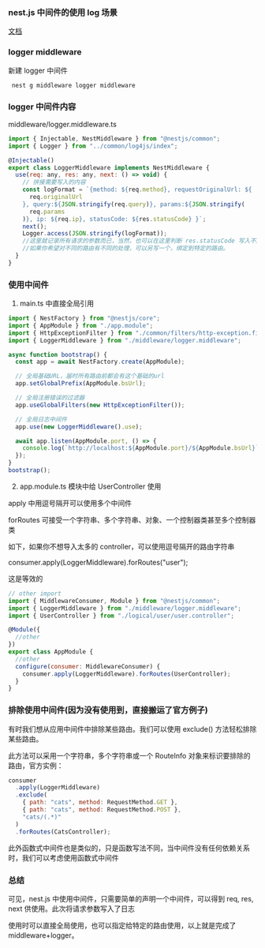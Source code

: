### nest.js 中间件的使用 log 场景

[文档](https://docs.nestjs.cn/8/middlewares)

### logger middleware

新建 logger 中间件

```shell
 nest g middleware logger middleware
```

### logger 中间件内容

middleware/logger.middleware.ts

```js
import { Injectable, NestMiddleware } from "@nestjs/common";
import { Logger } from "../common/log4js/index";

@Injectable()
export class LoggerMiddleware implements NestMiddleware {
  use(req: any, res: any, next: () => void) {
    // 拼接需要写入的内容
    const logFormat = `{method: ${req.method}, requestOriginalUrl: ${
      req.originalUrl
    }, query:${JSON.stringify(req.query)}, params:${JSON.stringify(
      req.params
    )}, ip: ${req.ip}, statusCode: ${res.statusCode} }`;
    next();
    Logger.access(JSON.stringify(logFormat));
    //这里就记录所有请求的参数而已，当然，也可以在这里判断 res.statusCode 写入不同类型的日志，看项目需要，只是展示可以这么做
    //如果你希望对不同的路由有不同的处理，可以另写一个，绑定到特定的路由。
  }
}
```

### 使用中间件

1. main.ts 中直接全局引用

```js
import { NestFactory } from "@nestjs/core";
import { AppModule } from "./app.module";
import { HttpExceptionFilter } from "./common/filters/http-exception.filter";
import { LoggerMiddleware } from "./middleware/logger.middleware";

async function bootstrap() {
  const app = await NestFactory.create(AppModule);

  // 全局基础URL，届时所有路由前都会有这个基础的url
  app.setGlobalPrefix(AppModule.bsUrl);

  // 全局注册错误的过滤器
  app.useGlobalFilters(new HttpExceptionFilter());

  // 全局日志中间件
  app.use(new LoggerMiddleware().use);

  await app.listen(AppModule.port, () => {
    console.log(`http://localhost:${AppModule.port}/${AppModule.bsUrl}`);
  });
}
bootstrap();
```

2. app.module.ts 模块中给 UserController 使用

apply 中用逗号隔开可以使用多个中间件

forRoutes 可接受一个字符串、多个字符串、对象、一个控制器类甚至多个控制器类

如下，如果你不想导入太多的 controller，可以使用逗号隔开的路由字符串

consumer.apply(LoggerMiddleware).forRoutes("user");

这是等效的

```js
// other import
import { MiddlewareConsumer, Module } from "@nestjs/common";
import { LoggerMiddleware } from "./middleware/logger.middleware";
import { UserController } from "./logical/user/user.controller";

@Module({
  //other
})
export class AppModule {
  //other
  configure(consumer: MiddlewareConsumer) {
    consumer.apply(LoggerMiddleware).forRoutes(UserController);
  }
}
```

### 排除使用中间件(因为没有使用到，直接搬运了官方例子)

有时我们想从应用中间件中排除某些路由。我们可以使用 exclude() 方法轻松排除某些路由。

此方法可以采用一个字符串，多个字符串或一个 RouteInfo 对象来标识要排除的路由，官方实例：

```js
consumer
  .apply(LoggerMiddleware)
  .exclude(
    { path: "cats", method: RequestMethod.GET },
    { path: "cats", method: RequestMethod.POST },
    "cats/(.*)"
  )
  .forRoutes(CatsController);
```

此外函数式中间件也是类似的，只是函数写法不同，当中间件没有任何依赖关系时，我们可以考虑使用函数式中间件

### 总结

可见，nest.js 中使用中间件，只需要简单的声明一个中间件，可以得到 req, res, next 供使用。此次将请求参数写入了日志

使用时可以直接全局使用，也可以指定给特定的路由使用，以上就是完成了 middleware+logger。
